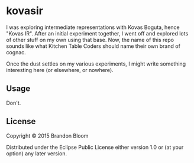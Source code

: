 # kovasir

I was exploring intermediate representations with Kovas Boguta, hence "Kovas
IR". After an initial experiment together, I went off and explored lots of
other stuff on my own using that base. Now, the name of this repo sounds like
what Kitchen Table Coders should name their own brand of cognac.

Once the dust settles on my various experiments, I might write something
interesting here (or elsewhere, or nowhere).

## Usage

Don't.

## License

Copyright © 2015 Brandon Bloom

Distributed under the Eclipse Public License either version 1.0 or (at
your option) any later version.

